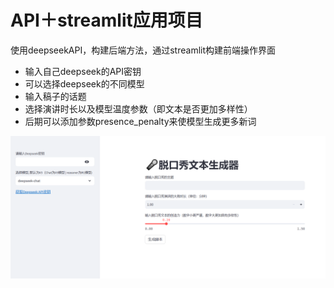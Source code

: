 # API＋streamlit应用项目

使用deepseekAPI，构建后端方法，通过streamlit构建前端操作界面

- 输入自己deepseek的API密钥
- 可以选择deepseek的不同模型
- 输入稿子的话题
- 选择演讲时长以及模型温度参数（即文本是否更加多样性）
- 后期可以添加参数presence_penalty来使模型生成更多新词

![界面展示](./img.png)